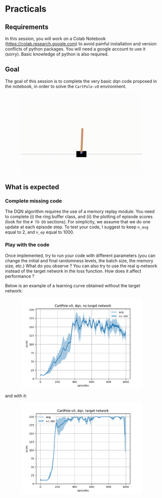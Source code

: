 # Practicals

## Requirements

In this session, you will work on a Colab Notebook (https://colab.research.google.com) to avoid painful installation and version conflicts of python packages. You will need a google account to use it (sorry). Basic knowledge of python is also required.

## Goal

The goal of this session is to complete the very basic dqn code proposed in the notebook, in order to solve the `CartPole-v0` environment.

<div align="center">
    <img src="imgs/cartpole.gif" align="center" width="400" alt="">
</div>

## What is expected

### Complete missing code

The DQN algorithm requires the use of a memory replay module. You need to complete (i) the ring buffer class, and (ii) the plotting of episode scores (look for the `# TO DO` sections). For simplicity, we assume that we do one update at each episode step. To test your code, I suggest to keep `n_avg` equal to 2, and `n_ep` equal to 1000.

### Play with the code

Once implemented, try to run your code with different parameters (you can change the initial and final randomness levels, the batch size, the memory size, etc.) What do you observe ? You can also try to use the real q-network instead of the target network in the loss function. How does it affect performance ?

Below is an example of a learning curve obtained without the target network:

<div align="center">
    <img src="imgs/dqn_no_target.png" align="center" width="400" alt="">
</div>

and with it:

<div align="center">
    <img src="imgs/dqn_target.png" align="center" width="400" alt="">
</div>
